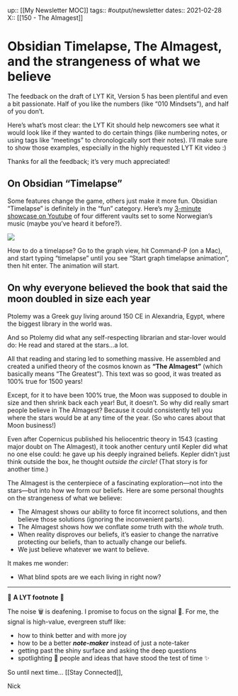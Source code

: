up:: [[My Newsletter MOC]]
tags:: #output/newsletter 
dates:: 2021-02-28
X:: [[150 - The Almagest]]

# Obsidian Timelapse, The Almagest, and the strangeness of what we believe
The feedback on the draft of LYT Kit, Version 5 has been plentiful and even a bit passionate. Half of you like the numbers (like “010 Mindsets”), and half of you don’t.

Here’s what’s most clear: the LYT Kit should help newcomers see what it would look like if they wanted to do certain things (like numbering notes, or using tags like “meetings” to chronologically sort their notes). I’ll make sure to show those examples, especially in the highly requested LYT Kit video :)

Thanks for all the feedback; it’s very much appreciated!

## On Obsidian “Timelapse”

Some features change the game, others just make it more fun. Obsidian “Timelapse” is definitely in the “fun” category. Here’s my [3-minute showcase on Youtube](https://youtu.be/9NyOGXOTmUc) of four different vaults set to some Norwegian’s music (maybe you’ve heard it before?).

[![](https://embed.filekitcdn.com/e/dv87Nny89souiCFyZqnEgh/rK4Gg4drcUasKhsHNaH5mb/email)](https://youtu.be/9NyOGXOTmUc)

How to do a timelapse? Go to the graph view, hit Command-P (on a Mac), and start typing “timelapse” until you see “Start graph timelapse animation”, then hit enter. The animation will start.

## On why everyone believed the book that said the moon doubled in size each year

Ptolemy was a Greek guy living around 150 CE in Alexandria, Egypt, where the biggest library in the world was.

And so Ptolemy did what any self-respecting librarian and star-lover would do: He read and stared at the stars…a lot.

All that reading and staring led to something massive. He assembled and created a unified theory of the cosmos known as **“The Almagest”** (which basically means “The Greatest”). This text was so good, it was treated as 100% true for 1500 years!

Except, for it to have been 100% true, the Moon was supposed to double in size and then shrink back each year! But, it doesn’t. So why did really smart people believe in The Almagest? Because it could consistently tell you where the stars would be at any time of the year. (So who cares about that Moon business!)

Even after Copernicus published his heliocentric theory in 1543 (casting major doubt on The Almagest), it took another century until Kepler did what no one else could: he gave up his deeply ingrained beliefs. Kepler didn’t just think outside the box, he thought _outside the circle!_ (That story is for another time.)

The Almagest is the centerpiece of a fascinating exploration—not into the stars—but into how we form our beliefs. Here are some personal thoughts on the strangeness of what we believe:

-   The Almagest shows our ability to force fit incorrect solutions, and then believe those solutions (ignoring the inconvenient parts).
-   The Almagest shows how we conflate _some_ truth with the _whole_ truth.
-   When reality disproves our beliefs, it’s easier to change the narrative protecting our beliefs, than to actually change our beliefs.
-   We just believe whatever we want to believe.

It makes me wonder:

-   What blind spots are we each living in right now?


---

👣 **A LYT footnote** 🎵

The noise 🗑 is deafening. I promise to focus on the signal 🌿. For me, the signal is high-value, evergreen stuff like:

-   how to think better and with more joy
-   how to be a better _**note-maker**_ instead of just a note-taker
-   getting past the shiny surface and asking the deep questions
-   spotlighting 🔦 people and ideas that have stood the test of time ✨

So until next time... \[\[Stay Connected\]\],

Nick

